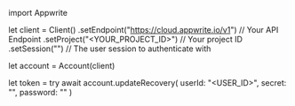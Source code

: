 import Appwrite

let client = Client()
    .setEndpoint("https://cloud.appwrite.io/v1") // Your API Endpoint
    .setProject("<YOUR_PROJECT_ID>") // Your project ID
    .setSession("") // The user session to authenticate with

let account = Account(client)

let token = try await account.updateRecovery(
    userId: "<USER_ID>",
    secret: "<SECRET>",
    password: ""
)

